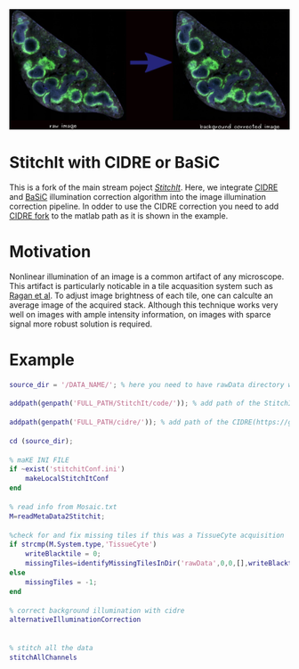 <img src="https://github.com/Fouga/StitchIt/blob/gh-pages/images/background.jpg" />


# StitchIt with CIDRE or BaSiC

This is a fork of the main stream poject [*StitchIt*](https://github.com/BaselLaserMouse/StitchIt). Here, we integrate [CIDRE](https://github.com/Fouga/cidre) and [BaSiC](https://github.com/QSCD/BaSiC.git) illumination correction algorithm into the image illumination correction pipeline. 
In odder to use the CIDRE correction you need to add [CIDRE fork](https://github.com/Fouga/cidre) to the matlab path as it is shown in the example.

# Motivation

Nonlinear illumination of an image is a common artifact of any microscope. This artifact is particularly noticable in a tile acquasition system such as [Ragan et al](http://www.nature.com/nmeth/journal/v9/n3/abs/nmeth.1854.html). To adjust image brightness of each tile, one can calculte an average image of the acquired stack. Although this technique works very well on images with ample intensity information, on images with sparce signal more robust solution is required. 

# Example
```Matlab
source_dir = '/DATA_NAME/'; % here you need to have rawData directory with all your data and a Mosaic.txt

addpath(genpath('FULL_PATH/StitchIt/code/')); % add path of the StitchIt(https://github.com/BaselLaserMouse/StitchIt).

addpath(genpath('FULL_PATH/cidre/')); % add path of the CIDRE(https://github.com/Fouga/cidre) 

cd (source_dir);

% maKE INI FILE
if ~exist('stitchitConf.ini')
	makeLocalStitchItConf
end

% read info from Mosaic.txt 
M=readMetaData2Stitchit;

%check for and fix missing tiles if this was a TissueCyte acquisition
if strcmp(M.System.type,'TissueCyte')
    writeBlacktile = 0;
    missingTiles=identifyMissingTilesInDir('rawData',0,0,[],writeBlacktile);
else
    missingTiles = -1;
end

% correct background illumination with cidre
alternativeIlluminationCorrection


% stitch all the data
stitchAllChannels
```
